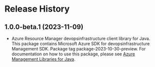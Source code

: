 # Release History

## 1.0.0-beta.1 (2023-11-09)

- Azure Resource Manager devopsinfrastructure client library for Java. This package contains Microsoft Azure SDK for devopsinfrastructure Management SDK.  Package tag package-2023-10-30-preview. For documentation on how to use this package, please see [Azure Management Libraries for Java](https://aka.ms/azsdk/java/mgmt).
